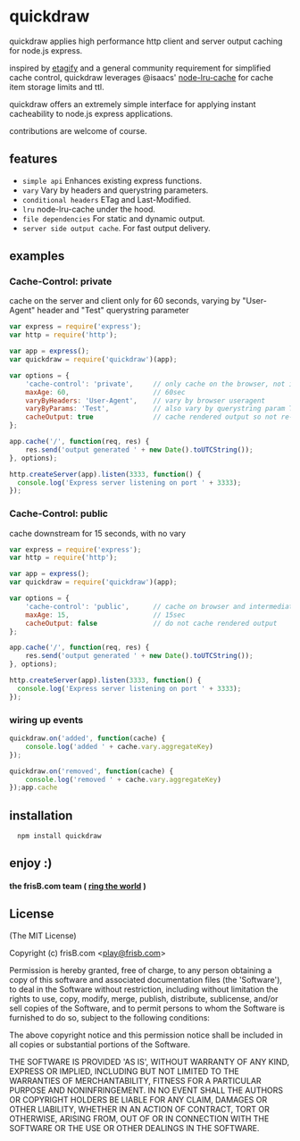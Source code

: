 quickdraw
===

quickdraw applies high performance http client and server output caching for node.js express.

inspired by [etagify](https://github.com/lloyd/connect-etagify) and a general community requirement for simplified cache control, quickdraw leverages @isaacs' [node-lru-cache](https://github.com/isaacs/node-lru-cache) for cache item storage limits and ttl.

quickdraw offers an extremely simple interface for applying instant cacheability to node.js express applications.

contributions are welcome of course.

## features

* `simple api` Enhances existing express functions.
* `vary` Vary by headers and querystring parameters.
* `conditional headers` ETag and Last-Modified.
* `lru` node-lru-cache under the hood.
* `file dependencies` For static and dynamic output.
* `server side output cache`. For fast output delivery.

## examples

### Cache-Control: private

cache on the server and client only for 60 seconds, varying by "User-Agent" header and "Test" querystring parameter

``` js
var express = require('express');
var http = require('http');

var app = express();
var quickdraw = require('quickdraw')(app);

var options = {
    'cache-control': 'private',     // only cache on the browser, not intermediate proxies
    maxAge: 60,                     // 60sec
    varyByHeaders: 'User-Agent',    // vary by browser useragent
    varyByParams: 'Test',           // also vary by querystring param Test
    cacheOutput: true               // cache rendered output so not re-rendered for the next <maxAge> seconds
};

app.cache('/', function(req, res) {
    res.send('output generated ' + new Date().toUTCString());
}, options);

http.createServer(app).listen(3333, function() {
  console.log('Express server listening on port ' + 3333);
});
```


### Cache-Control: public

cache downstream for 15 seconds, with no vary

``` js
var express = require('express');
var http = require('http');

var app = express();
var quickdraw = require('quickdraw')(app);

var options = {
    'cache-control': 'public',      // cache on browser and intermediate proxies
    maxAge: 15,                     // 15sec
    cacheOutput: false              // do not cache rendered output
};

app.cache('/', function(req, res) {
    res.send('output generated ' + new Date().toUTCString());
}, options);

http.createServer(app).listen(3333, function() {
  console.log('Express server listening on port ' + 3333);
});
```

### wiring up events

``` js
quickdraw.on('added', function(cache) {
    console.log('added ' + cache.vary.aggregateKey)
});

quickdraw.on('removed', function(cache) {
    console.log('removed ' + cache.vary.aggregateKey)
});app.cache
```

## installation

```
  npm install quickdraw
```

## enjoy :)

#### the frisB.com team ( [ring the world](http://www.frisb.com "frisB.com") )


## License

(The MIT License)

Copyright (c) frisB.com &lt;play@frisb.com&gt;

Permission is hereby granted, free of charge, to any person obtaining
a copy of this software and associated documentation files (the
'Software'), to deal in the Software without restriction, including
without limitation the rights to use, copy, modify, merge, publish,
distribute, sublicense, and/or sell copies of the Software, and to
permit persons to whom the Software is furnished to do so, subject to
the following conditions:

The above copyright notice and this permission notice shall be
included in all copies or substantial portions of the Software.

THE SOFTWARE IS PROVIDED 'AS IS', WITHOUT WARRANTY OF ANY KIND,
EXPRESS OR IMPLIED, INCLUDING BUT NOT LIMITED TO THE WARRANTIES OF
MERCHANTABILITY, FITNESS FOR A PARTICULAR PURPOSE AND NONINFRINGEMENT.
IN NO EVENT SHALL THE AUTHORS OR COPYRIGHT HOLDERS BE LIABLE FOR ANY
CLAIM, DAMAGES OR OTHER LIABILITY, WHETHER IN AN ACTION OF CONTRACT,
TORT OR OTHERWISE, ARISING FROM, OUT OF OR IN CONNECTION WITH THE
SOFTWARE OR THE USE OR OTHER DEALINGS IN THE SOFTWARE.